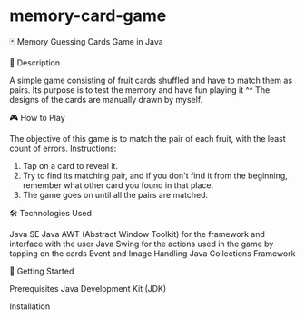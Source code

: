 # memory-card-game
🃏 Memory Guessing Cards Game in Java

📜 Description

A simple game consisting of fruit cards shuffled and have to match them as pairs.
Its purpose is to test the memory and have fun playing it ^^
The designs of the cards are manually drawn by myself.

🎮 How to Play

The objective of this game is to match the pair of each fruit, with the least count of errors.
Instructions: 
   1. Tap on a card to reveal it.
   2. Try to find its matching pair, and if you don't find it from the beginning, remember what other card you found in that place.
   3. The game goes on until all the pairs are matched.

🛠️ Technologies Used

Java SE
Java AWT (Abstract Window Toolkit) for the framework and interface with the user
Java Swing for the actions used in the game by tapping on the cards
Event and Image Handling
Java Collections Framework

🚀 Getting Started

Prerequisites
Java Development Kit (JDK)

Installation



